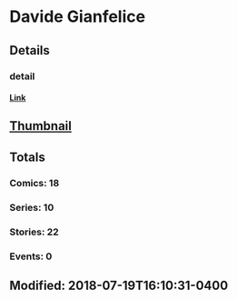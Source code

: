 # Davide  Gianfelice 
## Details
### detail
#### [Link](http://marvel.com/comics/creators/11268/davide_gianfelice?utm_campaign=apiRef&utm_source=225578a89fc76f3d20fbffda5d17a88d)
## [Thumbnail](http://i.annihil.us/u/prod/marvel/i/mg/b/40/image_not_available.jpg)
## Totals
### Comics: 18
### Series: 10
### Stories: 22
### Events: 0
## Modified: 2018-07-19T16:10:31-0400